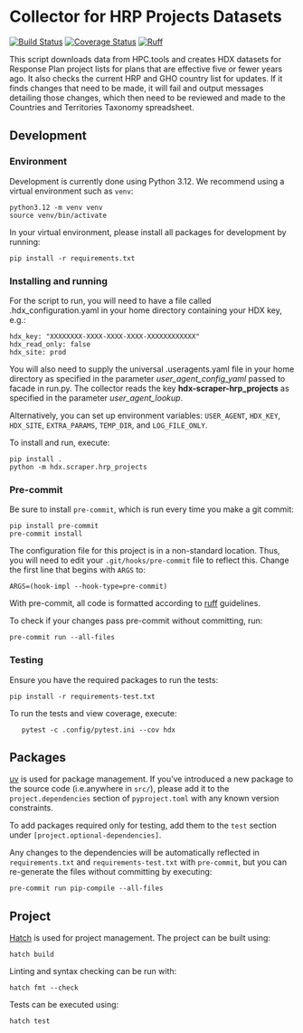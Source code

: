 # Collector for HRP Projects Datasets
[![Build Status](https://github.com/OCHA-DAP/hdx-scraper-hrp-projects/actions/workflows/run-python-tests.yaml/badge.svg)](https://github.com/OCHA-DAP/hdx-scraper-hrp-projects/actions/workflows/run-python-tests.yaml)
[![Coverage Status](https://coveralls.io/repos/github/OCHA-DAP/hdx-scraper-hrp-projects/badge.svg?branch=main&ts=1)](https://coveralls.io/github/OCHA-DAP/hdx-scraper-hrp-projects?branch=main)
[![Ruff](https://img.shields.io/endpoint?url=https://raw.githubusercontent.com/astral-sh/ruff/main/assets/badge/v2.json)](https://github.com/astral-sh/ruff)

This script downloads data from HPC.tools and creates HDX datasets for Response Plan project lists for plans that are effective five or fewer years ago.
It also checks the current HRP and GHO country list for updates. If it finds changes that need to be made, it will fail and output messages detailing those changes, which then need to be reviewed and made to the Countries and Territories Taxonomy spreadsheet.

## Development

### Environment

Development is currently done using Python 3.12. We recommend using a virtual
environment such as ``venv``:

    python3.12 -m venv venv
    source venv/bin/activate

In your virtual environment, please install all packages for
development by running:

    pip install -r requirements.txt

### Installing and running


For the script to run, you will need to have a file called
.hdx_configuration.yaml in your home directory containing your HDX key, e.g.:

    hdx_key: "XXXXXXXX-XXXX-XXXX-XXXX-XXXXXXXXXXXX"
    hdx_read_only: false
    hdx_site: prod

 You will also need to supply the universal .useragents.yaml file in your home
 directory as specified in the parameter *user_agent_config_yaml* passed to
 facade in run.py. The collector reads the key
 **hdx-scraper-hrp_projects** as specified in the parameter
 *user_agent_lookup*.

 Alternatively, you can set up environment variables: `USER_AGENT`, `HDX_KEY`,
`HDX_SITE`, `EXTRA_PARAMS`, `TEMP_DIR`, and `LOG_FILE_ONLY`.

To install and run, execute:

    pip install .
    python -m hdx.scraper.hrp_projects

### Pre-commit

Be sure to install `pre-commit`, which is run every time
you make a git commit:

```shell
pip install pre-commit
pre-commit install
```

The configuration file for this project is in a
non-standard location. Thus, you will need to edit your
`.git/hooks/pre-commit` file to reflect this. Change
the first line that begins with `ARGS` to:

    ARGS=(hook-impl --hook-type=pre-commit)

With pre-commit, all code is formatted according to
[ruff](https://docs.astral.sh/ruff/) guidelines.

To check if your changes pass pre-commit without committing, run:

    pre-commit run --all-files

### Testing

Ensure you have the required packages to run the tests:

    pip install -r requirements-test.txt

To run the tests and view coverage, execute:

`    pytest -c .config/pytest.ini --cov hdx
`
## Packages

[uv](https://github.com/astral-sh/uv) is used for
package management.  If you’ve introduced a new package to the
source code (i.e.anywhere in `src/`), please add it to the
`project.dependencies` section of `pyproject.toml` with any known version
constraints.

To add packages required only for testing, add them to the `test` section under
`[project.optional-dependencies]`.

Any changes to the dependencies will be automatically reflected in
`requirements.txt` and `requirements-test.txt` with `pre-commit`, but you can
re-generate the files without committing by executing:

    pre-commit run pip-compile --all-files

## Project

[Hatch](https://hatch.pypa.io/) is used for project management. The project
can be built using:

    hatch build

Linting and syntax checking can be run with:

    hatch fmt --check

Tests can be executed using:

    hatch test
